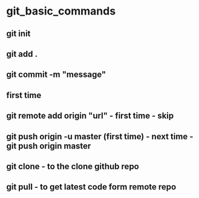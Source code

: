 # git_basic_commands

## git init
## git add .
## git commit -m "message"
## first time
## git remote add origin "url" - first time - skip 
## git push origin -u master (first time) -   next time - git push origin master

## git clone <url>  - to the clone github repo 

## git pull - to get latest code form remote repo 